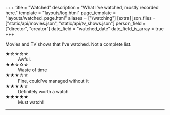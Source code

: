 +++
title = "Watched"
description = "What I've watched, mostly recorded here."
template = "layouts/log.html"
page_template = "layouts/watched_page.html"
aliases = ["/watching"]
[extra]
json_files = ["static/api/movies.json", "static/api/tv_shows.json"]
person_field = ["director", "creator"]
date_field = "watched_date"
date_field_is_array = true
+++

Movies and TV shows that I've watched. Not a complete list.

<dl class="review__rating">
  <dt aria-label="1 out of 5 stars">★☆☆☆☆</dt>
  <dd>Awful.</dd>
  <dt aria-label="2 out of 5 stars">★★☆☆☆</dt>
  <dd>Waste of time</dd>
  <dt aria-label="3 out of 5 stars">★★★☆☆</dt>
  <dd>Fine, could've managed without it</dd>
  <dt aria-label="4 out of 5 stars">★★★★☆</dt>
  <dd>Definitely worth a watch</dd>
  <dt aria-label="5 out of 5 stars">★★★★★</dt>
  <dd>Must watch!</dd>
</dl>

---
